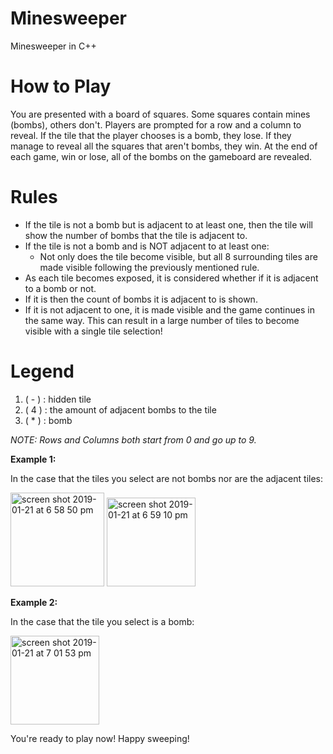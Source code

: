 # Minesweeper
Minesweeper in C++

# How to Play
You are presented with a board of squares. Some squares contain mines (bombs), others don't. 
Players are prompted for a row and a column to reveal. If the tile that the player chooses is a bomb, they lose. If they manage to reveal all the squares that aren't bombs, they win. At the end of each game, win or lose, all of the bombs on the gameboard are revealed.

# Rules
* If the tile is not a bomb but is adjacent to at least one, then the tile will show the number of bombs that the tile is adjacent to.
* If the tile is not a bomb and is NOT adjacent to at least one:
     * Not only does the tile become visible, but all 8 surrounding tiles are made visible following the previously mentioned rule.  
* As each tile becomes exposed, it is considered whether if it is adjacent to a bomb or not.
* If it is then the count of bombs it is adjacent to is shown.
* If it is not adjacent to one, it is made visible and the game continues in the same way. This can result in a large number of tiles to become visible with a single tile selection!

# Legend

1. ( - ) : hidden tile
2. ( 4 ) : the amount of adjacent bombs to the tile
3. ( * ) : bomb


*NOTE: Rows and Columns both start from 0 and go up to 9.* 

**Example 1:**

In the case that the tiles you select are not bombs nor are the adjacent tiles:

<img width="150" alt="screen shot 2019-01-21 at 6 58 50 pm" src="https://user-images.githubusercontent.com/46582899/51504381-ac13bb00-1dae-11e9-9da6-99eb11407a4e.png">


<img width="142" alt="screen shot 2019-01-21 at 6 59 10 pm" src="https://user-images.githubusercontent.com/46582899/51504378-a9b16100-1dae-11e9-91f5-19bb1094cf2e.png">


**Example 2:**

In the case that the tile you select is a bomb:

<img width="142" alt="screen shot 2019-01-21 at 7 01 53 pm" src="https://user-images.githubusercontent.com/46582899/51504451-0f055200-1daf-11e9-9494-ce6af7f5ac17.png">


You're ready to play now! Happy sweeping!




